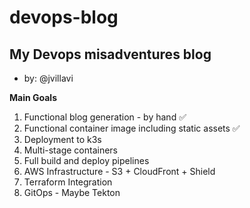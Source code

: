 # devops-blog

## My Devops misadventures blog
- by: @jvillavi

**Main Goals**

1. Functional blog generation - by hand ✅
2. Functional container image including static assets ✅
3. Deployment to k3s
4. Multi-stage containers
5. Full build and deploy pipelines
6. AWS Infrastructure - S3 + CloudFront + Shield
8. Terraform Integration
7. GitOps - Maybe Tekton
